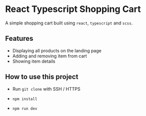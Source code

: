 # React Typescript Shopping Cart

A simple shopping cart built using `react`, `typescript` and `scss`.

## Features

- Displaying all products on the landing page
- Adding and removing item from cart
- Showing item details

## How to use this project

- Run `git clone` with SSH / HTTPS

- `npm install`

- `npm run dev`
